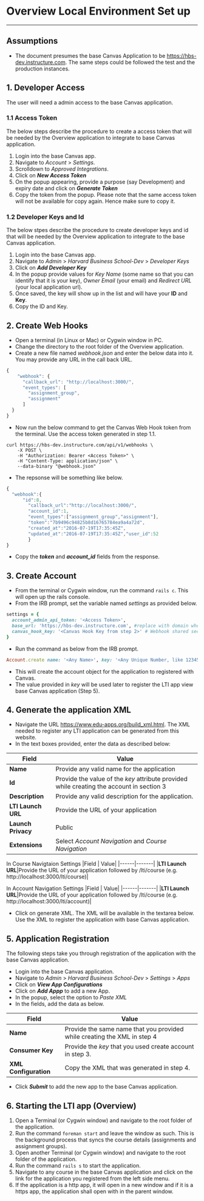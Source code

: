# Overview Local Environment Set up
---

## Assumptions
- The document presumes the base Canvas Application to be https://hbs-dev.instructure.com. The same steps could be followed the test and the production instances.

## 1. Developer Access
The user will need a admin access to the base Canvas application. 

### 1.1 Access Token
The below steps describe the procedure to create a access token that will be needed by the Overview application to integrate to base Canvas application. 

1. Login into the base Canvas app.
2. Navigate to *Account* > *Settings*.
3. Scrolldown to *Approved Integrations*.
4. Click on ***New Access Token***
5. On the popup appearing, provide a purpose (say Development) and expiry date and click on ***Generate Token***
6. Copy the token from the popup. Please note that the same access token will not be available for copy again. Hence make sure to copy it.

### 1.2 Developer Keys and Id

The below stpes describe the procedure to create developer keys and id that will be needed by the Overview application to integrate to the base Canvas application. 

1. Login into the base Canvas app.
2. Navigate to *Admin* > *Harvard Business School-Dev* > *Developer Keys* 
3. Click on ***Add Developer Key***
4. In the popup provide values for *Key Name* (some name so that you can identify that it is your key), *Owner Email* (your email) and *Redirect URL* (your local application url).
5. Once saved, the key will show up in the list and will have your **ID** and **Key**.
6. Copy the ID and Key.

## 2. Create Web Hooks

- Open a terminal (in Linux or Mac) or Cygwin window in PC.
- Change the directory to the root folder of the Overview application.
- Create a new file named *webhook.json* and enter the below data into it. You may provide any URL in the call back URL.
```javascript
{
    "webhook": {
      "callback_url": "http://localhost:3000/",
      "event_types": [
        "assignment_group",
        "assignment"
      ]
  }
}
```
- Now run the below command to get the Canvas Web Hook token from the terminal. Use the access token generated in step 1.1.
```
curl https://hbs-dev.instructure.com/api/v1/webhooks \
    -X POST \
    -H "Authorization: Bearer <Access Token>" \
    -H "Content-Type: application/json" \
    --data-binary "@webhook.json"
```
- The repsonse will be something like below.
```javascript
{
  "webhook":{
      "id":8,
        "callback_url":"http://localhost:3000/",
        "account_id":1,
        "event_types":["assignment_group","assignment"],
        "token":"7b9496c94825b8d16765784ea9a4a72d",
        "created_at":"2016-07-19T17:35:45Z",
        "updated_at":"2016-07-19T17:35:45Z","user_id":52
        }
}
```
- Copy the ***token*** and ***account_id*** fields from the response. 

## 3. Create Account

- From the terminal or Cygwin window, run the command ```rails c```. This will open up the rails console.
- From the IRB prompt, set the variable named *settings* as provided below.
```Ruby
settings = {
  account_admin_api_token: '<Access Token>',
  base_url: 'https://hbs-dev.instructure.com', #replace with domain where the tool will be installed
  canvas_hook_key: '<Canvas Hook Key from step 2>' # Webhook shared secret for validating signed JWT requests
} 
```
- Run the command as below from the IRB prompt.
```ruby
Account.create name: '<Any Name>', key: '<Any Unique Number, like 12345>', secret: '<Any Unique Number, like 123456>', oauth2_client_id: '<Developer Id from step 1.2>', oauth2_client_key: '<Developer Key from 1.2>', canvas_account_id: '<account_id from step 2>', settings:settings
```
- This will create the account object for the application to registered with Canvas.
- The value provided in *key* will be used later to register the LTI app view base Canvas application (Step 5).

## 4. Generate the application XML
- Navigate the URL https://www.edu-apps.org/build_xml.html. The XML needed to register any LTI application can be generated from this website.
- In the text boxes provided, enter the data as described below:

|Field | Value|
|------|-------|
|**Name**|Provide any valid name for the application|
|**Id**|Provide the value of the *key* attribute provided while creating the account in section 3|
|**Description**| Provide any valid description for the application.|
|**LTI Launch URL**| Provide the URL of your  application|
|**Launch Privacy**| Public|
|**Extensions**|Select *Account Navigation* and *Course Navigation*|

In Course Navigtaion Settings
|Field | Value|
|------|-------|
|**LTI Launch URL**|Provide the URL of your  application followed by /lti/course (e.g. http://localhost:3000/lti/course)|

In Account Navigation Settings
|Field | Value|
|------|-------|
|**LTI Launch URL**|Provide the URL of your  application followed by /lti/course (e.g. http://localhost:3000/lti/account)|

- Click on generate XML. The XML will be available in the textarea below. Use the XML to register the application with base Canvas application.

## 5. Application Registration
The following steps take you through registration of the application with the base Canvas application.
- Login into the base Canvas application.
- Navigate to *Admin* > *Harvard Business School-Dev* > *Settings* > *Apps*
- Click on ***View App Configurations***
- Click on ***Add Appp*** to add a new App.
- In the popup, select the option to *Paste XML*
- In the fields, add the data as below.

|Field | Value|
|------|-------|
|**Name**|Provide the same name that you provided while creating the XML in step 4|
|**Consumer Key**| Provide the *key* that you used create account in step 3.|
|**XML Configuration**| Copy the XML that was generated in step 4.|

- Click ***Submit*** to add the new app to the base Canvas application.

## 6. Starting the LTI app (Overview)
1. Open a Terminal (or Cygwin window) and navigate to the root folder of the application.
2. Run the command ```foreman start``` and leave the window as such. This is the background process that syncs the course details (assignments and assignment groups).
3. Open another Terminal (or Cygwin window) and navigate to the root folder of the application.
4. Run the command ```rails s``` to start the application.
5. Navigate to any course in the base Canvas application and click on the link for the application you registered from the left side menu.
6. If the application is a http app, it will open in a new window and if it is a https app, the application shall open with in the parent window.


